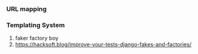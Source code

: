 ### URL mapping
### Templating System
1. faker factory boy
2. https://hacksoft.blog/improve-your-tests-django-fakes-and-factories/